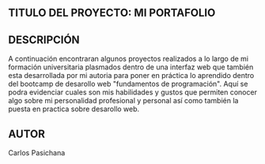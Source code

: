 ## TITULO DEL PROYECTO: MI PORTAFOLIO ##

## DESCRIPCIÓN ##

A continuación encontraran algunos proyectos realizados a lo largo de mi formación universitaria plasmados dentro de una interfaz web
que también esta desarrollada por mi autoria para poner en práctica lo aprendido dentro del bootcamp de desarollo web "fundamentos de programación". Aquí se podra evidenciar cuales son mis habilidades y gustos que permiten conocer algo sobre mi personalidad profesional y personal
así como también la puesta en practica sobre desarollo web. 

## AUTOR ##

Carlos Pasichana